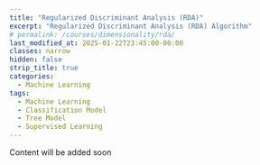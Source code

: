 ```yaml
---
title: "Regularized Discriminant Analysis (RDA)"
excerpt: "Regularized Discriminant Analysis (RDA) Algorithm"
# permalink: /courses/dimensionality/rda/
last_modified_at: 2025-01-22T23:45:00-00:00
classes: narrow
hidden: false
strip_title: true
categories:
  - Machine Learning
tags: 
  - Machine Learning
  - Classification Model
  - Tree Model
  - Supervised Learning
---
```

Content will be added soon